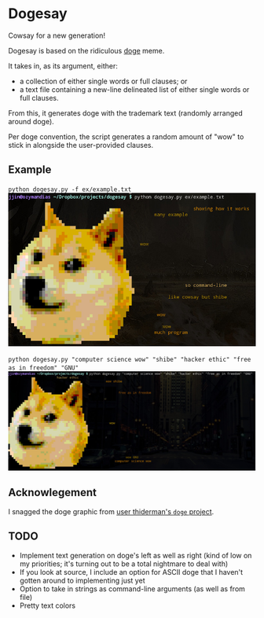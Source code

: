 # Dogesay #

Cowsay for a new generation!

Dogesay is based on the ridiculous [doge](http://knowyourmeme.com/memes/doge)
meme.

It takes in, as its argument, either:
* a collection of either single words or full clauses; or
* a text file containing a new-line delineated list of either single words or
  full clauses.

From this, it generates doge with the trademark text (randomly arranged around
doge).
  
Per doge convention, the script generates a random amount of "wow" to stick in
alongside the user-provided clauses.

## Example ##

`python dogesay.py -f ex/example.txt`
![Dogesay with file as input](ex/ex_scrot_fileinput.jpg?raw=true)

`python dogesay.py "computer science wow" "shibe" "hacker ethic" "free as in
freedom" "GNU"`
![Dogesay with direct arguments](ex/ex_scrot_directarg.jpg?raw=true)

## Acknowlegement ##

I snagged the doge graphic from
[user thiderman's `doge` project](https://github.com/thiderman/doge).

## TODO ##
* Implement text generation on doge's left as well as right (kind of low on my
  priorities; it's turning out to be a total nightmare to deal with)
* If you look at source, I include an option for ASCII doge that I haven't
  gotten around to implementing just yet
* Option to take in strings as command-line arguments (as well as from file)
* Pretty text colors
